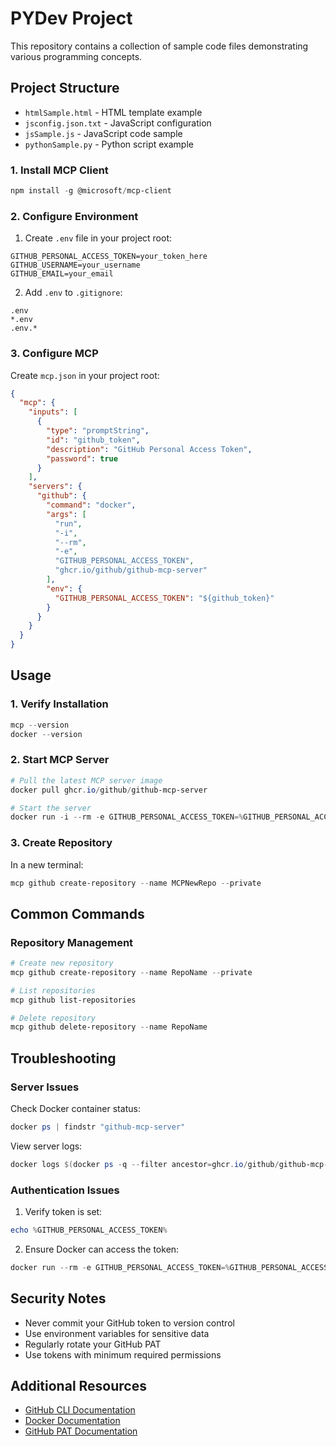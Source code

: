 # PYDev Project

This repository contains a collection of sample code files demonstrating various programming concepts.

## Project Structure

- `htmlSample.html` - HTML template example
- `jsconfig.json.txt` - JavaScript configuration
- `jsSample.js` - JavaScript code sample
- `pythonSample.py` - Python script example

### 1. Install MCP Client
```powershell
npm install -g @microsoft/mcp-client
```

### 2. Configure Environment
1. Create `.env` file in your project root:
```properties
GITHUB_PERSONAL_ACCESS_TOKEN=your_token_here
GITHUB_USERNAME=your_username
GITHUB_EMAIL=your_email
```

2. Add `.env` to `.gitignore`:
```plaintext
.env
*.env
.env.*
```

### 3. Configure MCP
Create `mcp.json` in your project root:
```json
{
  "mcp": {
    "inputs": [
      {
        "type": "promptString",
        "id": "github_token",
        "description": "GitHub Personal Access Token",
        "password": true
      }
    ],
    "servers": {
      "github": {
        "command": "docker",
        "args": [
          "run",
          "-i",
          "--rm",
          "-e",
          "GITHUB_PERSONAL_ACCESS_TOKEN",
          "ghcr.io/github/github-mcp-server"
        ],
        "env": {
          "GITHUB_PERSONAL_ACCESS_TOKEN": "${github_token}"
        }
      }
    }
  }
}
```

## Usage

### 1. Verify Installation
```powershell
mcp --version
docker --version
```

### 2. Start MCP Server
```powershell
# Pull the latest MCP server image
docker pull ghcr.io/github/github-mcp-server

# Start the server
docker run -i --rm -e GITHUB_PERSONAL_ACCESS_TOKEN=%GITHUB_PERSONAL_ACCESS_TOKEN% ghcr.io/github/github-mcp-server
```

### 3. Create Repository
In a new terminal:
```powershell
mcp github create-repository --name MCPNewRepo --private
```

## Common Commands

### Repository Management
```powershell
# Create new repository
mcp github create-repository --name RepoName --private

# List repositories
mcp github list-repositories

# Delete repository
mcp github delete-repository --name RepoName
```

## Troubleshooting

### Server Issues
Check Docker container status:
```powershell
docker ps | findstr "github-mcp-server"
```

View server logs:
```powershell
docker logs $(docker ps -q --filter ancestor=ghcr.io/github/github-mcp-server)
```

### Authentication Issues
1. Verify token is set:
```powershell
echo %GITHUB_PERSONAL_ACCESS_TOKEN%
```

2. Ensure Docker can access the token:
```powershell
docker run --rm -e GITHUB_PERSONAL_ACCESS_TOKEN=%GITHUB_PERSONAL_ACCESS_TOKEN% ghcr.io/github/github-mcp-server echo "Token configured"
```

## Security Notes
- Never commit your GitHub token to version control
- Use environment variables for sensitive data
- Regularly rotate your GitHub PAT
- Use tokens with minimum required permissions

## Additional Resources
- [GitHub CLI Documentation](https://cli.github.com/manual/)
- [Docker Documentation](https://docs.docker.com/)
- [GitHub PAT Documentation](https://docs.github.com/en/authentication/keeping-your-account-and-data-secure/creating-a-personal-access-token)